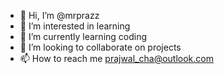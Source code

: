 - 👋 Hi, I’m @mrprazz
- 👀 I’m interested in learning  
- 🌱 I’m currently learning coding
- 💞️ I’m looking to collaborate on projects
- 📫 How to reach me prajwal_cha@outlook.com


<!---
mrprazz/mrprazz is a ✨ special ✨ repository because its `README.md` (this file) appears on your GitHub profile.
You can click the Preview link to take a look at your changes.
--->
